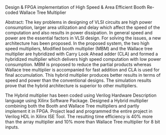 Design & FPGA implementation of High Speed & Area Efficient Booth Re-coded Wallace Tree Multiplier

Abstract:
The key problems in designing of VLSI circuits are high power consumption, larger area utilization and delay which affect the speed of the computation and also results in power dissipation. In general speed and power are the essential factors in VLSI design. For solving the issues, a new architecture has been proposed. In the proposed system, the two high speed multipliers, Modified booth multiplier (MBM) and the Wallace tree multiplier are hybridized with Carry Look Ahead adder (CLA) and formed a hybridized multiplier which delivers high speed computation with low power consumption.
MBM is proposed to reduce the partial products whereas Wallace tree multiplier is accompanied for fast addition and CLA is used for final accumulation. This hybrid multiplier produces better results in terms of speed and power than the conventional designs. The simulation results prove that the hybrid architecture is superior to other multipliers.

The Hybrid multiplier has been coded using Verilog Hardware Description language using Xilinx Software Package.
Designed a Hybrid multiplier combining both the Booth and Wallace Tree multipliers and partly implement it in FPGA.
Project lead and programmed the entire project in Verilog HDL in Xilinx ISE Tool.
The resulting time efficiency is 40% more than the array multiplier and 10% more than Wallace Tree multiplier for 8 bit inputs.
